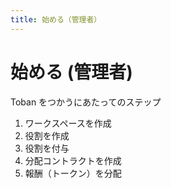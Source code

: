 ```yaml
---
title: 始める（管理者）
---
```


# 始める (管理者)

Toban をつかうにあたってのステップ

1. ワークスペースを作成
2. 役割を作成
3. 役割を付与
4. 分配コントラクトを作成
5. 報酬（トークン）を分配
